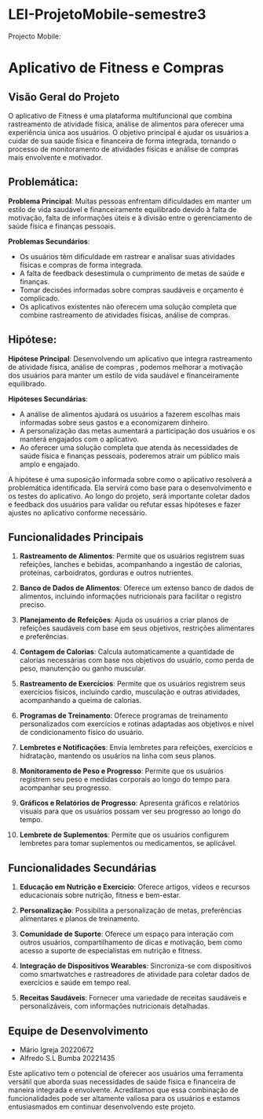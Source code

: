 # LEI-ProjetoMobile-semestre3
Projecto Mobile:
# Aplicativo de Fitness e Compras 

## Visão Geral do Projeto

O aplicativo de Fitness é uma plataforma multifuncional que combina rastreamento de atividade física, análise de alimentos para oferecer uma experiência única aos usuários. O objetivo principal é ajudar os usuários a cuidar de sua saúde física e financeira de forma integrada, tornando o processo de monitoramento de atividades físicas e análise de compras mais envolvente e motivador.


## Problemática:

**Problema Principal**: 
Muitas pessoas enfrentam dificuldades em manter um estilo de vida saudável e financeiramente equilibrado devido à falta de motivação, falta de informações úteis e à divisão entre o gerenciamento de saúde física e finanças pessoais.

**Problemas Secundários**:
- Os usuários têm dificuldade em rastrear e analisar suas atividades físicas e compras de forma integrada.
- A falta de feedback desestimula o cumprimento de metas de saúde e finanças.
- Tomar decisões informadas sobre compras saudáveis e orçamento é complicado.
- Os aplicativos existentes não oferecem uma solução completa que combine rastreamento de atividades físicas, análise de compras.

## Hipótese:

**Hipótese Principal**:
Desenvolvendo um aplicativo que integra rastreamento de atividade física, análise de compras , podemos melhorar a motivação dos usuários para manter um estilo de vida saudável e financeiramente equilibrado.

**Hipóteses Secundárias**:
- A análise de alimentos ajudará os usuários a fazerem escolhas mais informadas sobre seus gastos e a economizarem dinheiro.
- A personalização das metas aumentará a participação dos usuários e os manterá engajados com o aplicativo.
- Ao oferecer uma solução completa que atenda às necessidades de saúde física e finanças pessoais, poderemos atrair um público mais amplo e engajado.

A hipótese é uma suposição informada sobre como o aplicativo resolverá a problemática identificada. Ela servirá como base para o desenvolvimento e os testes do aplicativo. Ao longo do projeto, será importante coletar dados e feedback dos usuários para validar ou refutar essas hipóteses e fazer ajustes no aplicativo conforme necessário.

## Funcionalidades Principais

 1. **Rastreamento de Alimentos**: Permite que os usuários registrem suas refeições, lanches e bebidas, acompanhando a ingestão de calorias, proteínas, carboidratos, gorduras e outros nutrientes.
 
 2. **Banco de Dados de Alimentos**: Oferece um extenso banco de dados de alimentos, incluindo informações nutricionais para facilitar o registro preciso.
 
 3. **Planejamento de Refeições**: Ajuda os usuários a criar planos de refeições saudáveis com base em seus objetivos, restrições alimentares e preferências.
 
 4. **Contagem de Calorias**: Calcula automaticamente a quantidade de calorias necessárias com base nos objetivos do usuário, como perda de peso, manutenção ou ganho muscular.
 
 5. **Rastreamento de Exercícios**: Permite que os usuários registrem seus exercícios físicos, incluindo cardio, musculação e outras atividades, acompanhando a queima de calorias.
 
 6. **Programas de Treinamento**: Oferece programas de treinamento personalizados com exercícios e rotinas adaptadas aos objetivos e nível de condicionamento físico do usuário.
 
 7. **Lembretes e Notificações**: Envia lembretes para refeições, exercícios e hidratação, mantendo os usuários na linha com seus planos.
 
 8. **Monitoramento de Peso e Progresso**: Permite que os usuários registrem seu peso e medidas corporais ao longo do tempo para acompanhar seu progresso.
 
 9. **Gráficos e Relatórios de Progresso**: Apresenta gráficos e relatórios visuais para que os usuários possam ver seu progresso ao longo do tempo.
     
 10. **Lembrete de Suplementos**: Permite que os usuários configurem lembretes para tomar suplementos ou medicamentos, se aplicável.
 

     
## Funcionalidades Secundárias

 1. **Educação em Nutrição e Exercício**: Oferece artigos, vídeos e recursos educacionais sobre nutrição, fitness e bem-estar.
     
 2. **Personalização**: Possibilita a personalização de metas, preferências alimentares e planos de treinamento.
     
 3. **Comunidade de Suporte**: Oferece um espaço para interação com outros usuários, compartilhamento de dicas e motivação, bem como acesso a suporte de especialistas em nutrição e fitness.
     
 4. **Integração de Dispositivos Wearables**: Sincroniza-se com dispositivos como smartwatches e rastreadores de atividade para coletar dados de exercícios e saúde em tempo real.
     
 5. **Receitas Saudáveis**: Fornecer uma variedade de receitas saudáveis e personalizáveis, com informações nutricionais detalhadas.
     
## Equipe de Desenvolvimento

- Mário Igreja      20220672
- Alfredo S.L Bumba 20221435

Este aplicativo tem o potencial de oferecer aos usuários uma ferramenta versátil que aborda suas necessidades de saúde física e financeira de maneira integrada e envolvente. Acreditamos que essa combinação de funcionalidades pode ser altamente valiosa para os usuários e estamos entusiasmados em continuar desenvolvendo este projeto.

